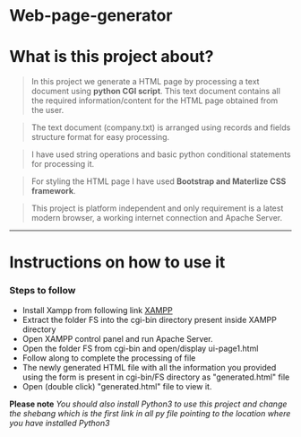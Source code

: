 # Web-page-generator

# What is this project about?
> In this project we generate a HTML page by processing a text document using **python CGI script**. This text document contains all the required information/content for the HTML page obtained from the user.

> The text document (company.txt) is arranged using records and fields structure format for easy processing.

> I have used string operations and basic python conditional statements for processing it.

> For styling the HTML page I have used **Bootstrap and Materlize CSS framework**.

> This project is platform independent and only requirement is a latest modern browser, a working internet connection and Apache Server.

___
# Instructions on how to use it
### Steps to follow
* Install Xampp from following link [XAMPP](https://www.apachefriends.org/index.html "We use XAMPP for Apache server" )
* Extract the folder FS into the cgi-bin directory present inside XAMPP directory
* Open XAMPP control panel and run Apache Server.
* Open the folder FS from cgi-bin and open/display ui-page1.html
* Follow along to complete the processing of file
* The newly generated HTML file with all the information you provided using the form is present in cgi-bin/FS directory as "generated.html" file
* Open (double click) "generated.html" file to view it.


**Please note**
*You should also install Python3 to use this project and change the shebang which is the first link in all py file pointing to the location where you have installed Python3*